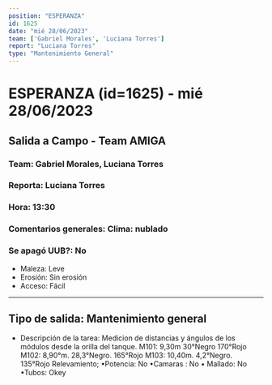 ```yaml
---
position: "ESPERANZA"
id: 1625
date: "mié 28/06/2023"
team: ['Gabriel Morales', 'Luciana Torres']
report: "Luciana Torres"
type: "Mantenimiento General"
---
```


# ESPERANZA (id=1625) - mié 28/06/2023
## Salida a Campo - Team AMIGA
### Team: Gabriel Morales, Luciana Torres
### Reporta: Luciana Torres
### Hora: 13:30
### Comentarios generales: Clima: nublado
### Se apagó UUB?: No 
- Maleza: Leve
- Erosión: Sin erosión
- Acceso: Fácil
---------
## Tipo de salida: Mantenimiento general
   - Descripción de la tarea: Medicion de distancias y ángulos de los módulos desde la orilla del tanque. 
M101: 9,30m 30°Negro 170°Rojo
M102: 8,90°m. 28,3°Negro.  165°Rojo 
M103: 10,40m.  4,2°Negro. 135°Rojo 
Relevamiento; 
•Potencia: No
•Camaras : No
• Mallado: No
•Tubos: Okey
